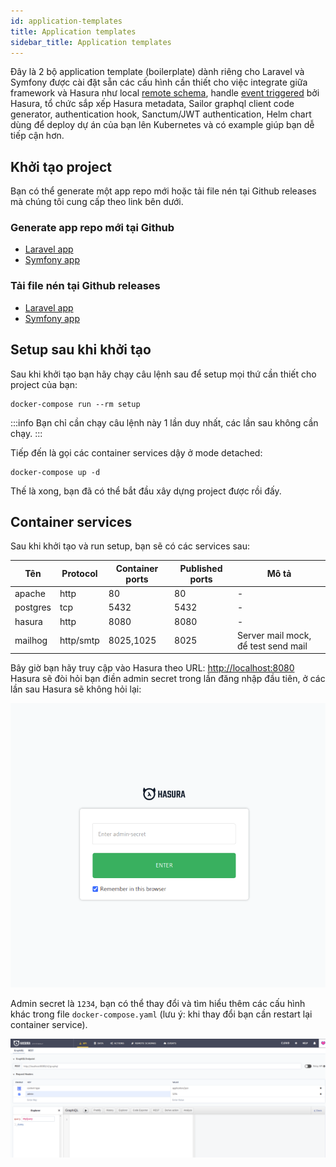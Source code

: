 ```yaml
---
id: application-templates
title: Application templates
sidebar_title: Application templates
---
```


Đây là 2 bộ application template (boilerplate) dành riêng cho Laravel và Symfony được cài đặt sẵn các
cấu hình cần thiết cho việc integrate giữa framework và Hasura như local [remote schema](https://hasura.io/docs/latest/graphql/core/remote-schemas/index.html),
handle [event triggered](https://hasura.io/docs/latest/graphql/core/event-triggers/index.html) bởi Hasura, tổ chức sắp xếp Hasura metadata,
Sailor graphql client code generator, authentication hook, Sanctum/JWT authentication, Helm chart dùng để deploy dự án của bạn lên Kubernetes và có example giúp bạn dễ tiếp cận hơn.


## Khởi tạo project

Bạn có thể generate một app repo mới hoặc tải file nén tại Github releases mà chúng tôi cung cấp theo link bên dưới.

### Generate app repo mới tại Github

+ [Laravel app](https://github.com/hasura-extra/laravel-app/generate)
+ [Symfony app](https://github.com/hasura-extra/symfony-app/generate)

### Tải file nén tại Github releases

+ [Laravel app](https://github.com/hasura-extra/laravel-app/releases)
+ [Symfony app](https://github.com/hasura-extra/symfony-app/releases)

## Setup sau khi khởi tạo

Sau khi khởi tạo bạn hãy chạy câu lệnh sau để setup mọi thứ cần thiết cho project của bạn:

```shell
docker-compose run --rm setup
```

:::info
Bạn chỉ cần chạy câu lệnh này 1 lần duy nhất, các lần sau không cần chạy.
:::

Tiếp đến là gọi các container services dậy ở mode detached:

```shell
docker-compose up -d
```

Thế là xong, bạn đã có thể bắt đầu xây dựng project được rồi đấy.

## Container services

Sau khi khởi tạo và run setup, bạn sẽ có các services sau:

Tên | Protocol | Container ports | Published ports | Mô tả
--- | -------- | --------------- | --------------- | -----
apache | http  | 80 | 80 | -
postgres | tcp | 5432 | 5432 | -
hasura | http | 8080 | 8080 | -
mailhog | http/smtp | 8025,1025 | 8025 | Server mail mock, để test send mail

Bây giờ bạn hãy truy cập vào Hasura theo URL: [http://localhost:8080](http://localhost:8080) Hasura sẽ đòi hỏi bạn điền
admin secret trong lần đăng nhập đầu tiên, ở các lần sau Hasura sẽ không hỏi lại:


![enter admin secret](../assets/enter-admin-secret.png)

Admin secret là `1234`, bạn có thể thay đổi và tìm hiểu thêm các cấu hình khác trong file
`docker-compose.yaml` (lưu ý: khi thay đổi bạn cần restart lại container service).

![graphiql](../assets/graphiql.png)
